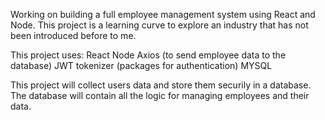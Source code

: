 Working on building a full employee management system using React and Node. 
This project is a learning curve to explore an industry that has not been introduced before to me.

This project uses:
React
Node
Axios (to send employee data to the database)
JWT tokenizer (packages for authentication)
MYSQL

This project will collect users data and store them securily in a database. 
The database will contain all the logic for managing employees and their data.

